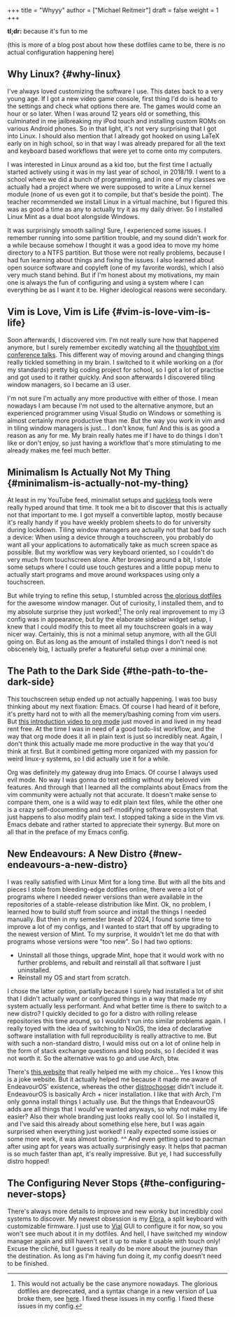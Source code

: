 +++
title = "Whyyy"
author = ["Michael Reitmeir"]
draft = false
weight = 1
+++

**tl;dr:** because it's fun to me

(this is more of a blog post about how these dotfiles came to be, there is no actual configuration happening here)


## Why Linux? {#why-linux}

I've always loved customizing the software I use. This dates back to a very young age. If I got a new video game console, first thing I'd do is head to the settings and check what options there are. The games would come an hour or so later. When I was around 12 years old or something, this culminated in me jailbreaking my iPod touch and installing custom ROMs on various Android phones. So in that light, it's not very surprising that I got into Linux. I should also mention that I already got hooked on using LaTeX early on in high school, so in that way I was already prepared for all the text and keyboard based workflows that were yet to come onto my computers.

I was interested in Linux around as a kid too, but the first time I actually started actively using it was in my last year of school, in 2018/19. I went to a school where we did a bunch of programming, and in one of my classes we actually had a project where we were supposed to write a Linux kernel module (none of us even got it to compile, but that's beside the point). The teacher recommended we install Linux in a virtual machine, but I figured this was as good a time as any to actually try it as my daily driver. So I installed Linux Mint as a dual boot alongside Windows.

It was surprisingly smooth sailing! Sure, I experienced some issues. I remember running into some partition trouble, and my sound didn't work for a while because somehow I thought it was a good idea to move my home directory to a NTFS partition. But those were not really problems, because I had fun learning about things and fixing the issues. I also learned about open source software and copyleft (one of my favorite words), which I also very much stand behind. But if I'm honest about my motivations, my main one is always the fun of configuring and using a system where I can everything be as I want it to be. Higher ideological reasons were secondary.


## Vim is Love, Vim is Life {#vim-is-love-vim-is-life}

Soon afterwards, I discovered vim. I'm not really sure how that happened anymore, but I surely remember excitedly watching all the [thoughtbot vim conference talks](https://www.youtube.com/playlist?list=PLLFyoSxIy_FO-2QnrGEeq2VoarrQDMP9h). This different way of moving around and changing things really tickled something in my brain. I switched to it while working on a (for my standards) pretty big coding project for school, so I got a lot of practise and got used to it rather quickly. And soon afterwards I discovered tiling window managers, so I became an i3 user.

I'm not sure I'm actually any more productive with either of those. I mean nowadays I am because I'm not used to the alternative anymore, but an experienced programmer using Visual Studio on Windows or something is almost certainly more productive than me. But the way you work in vim and in tiling window managers is just... I don't know, fun! And this is as good a reason as any for me. My brain really hates me if I have to do things I don't like or don't enjoy, so just having a workflow that's more stimulating to me already makes me feel much better.


## Minimalism Is Actually Not My Thing {#minimalism-is-actually-not-my-thing}

At least in my YouTube feed, minimalist setups and [suckless](https://suckless.org/) tools were really hyped around that time. It took me a bit to discover that this is actually not that important to me. I got myself a convertible laptop, mostly because it's really handy if you have weekly problem sheets to do for university during lockdown. Tiling window managers are actually not that bad for such a device: When using a device through a touchscreen, you probably do want all your applications to automatically take as much screen space as possible. But my workflow was very keyboard oriented, so I couldn't do very much from touchscreen alone. After browsing around a bit, I stole some setups where I could use touch gestures and a little popup menu to actually start programs and move around workspaces using only a touchscreen.

But while trying to refine this setup, I stumbled across [the glorious dotfiles](https://github.com/eromatiya/the-glorious-dotfiles) for the awesome window manager. Out of curiosity, I installed them, and to my absolute surprise they just worked![^fn:1] The only real improvement to my i3 config was in appearance, but by the elaborate sidebar widget setup, I knew that I could modify this to meet all my touchscreen goals in a way nicer way. Certainly, this is not a minimal setup anymore, with all the GUI going on. But as long as the amount of installed things I don't need is not obscenely big, I actually prefer a featureful setup over a minimal one.


## The Path to the Dark Side {#the-path-to-the-dark-side}

This touchscreen setup ended up not actually happening. I was too busy thinking about my next fixation: Emacs. Of course I had heard of it before, it's pretty hard not to with all the memery/bashing coming from vim users. But [this introduction video to org mode](https://www.youtube.com/watch?v=SzA2YODtgK4&pp=ygUTdGhvdWdodGJvdCBvcmcgbW9kZQ%3D%3D) just  moved in and lived in my head rent free. At the time I was in need of a good todo-list workflow, and the way that org mode does it all in plain text is just so incredibly neat. Again, I don't think this actually made me more productive in the way that you'd think at first. But it combined getting more organized with my passion for weird linux-y systems, so I did actually use it for a while.

Org was definitely my gateway drug into Emacs. Of course I always used evil mode. No way I was gonna do text editing without my beloved vim features. And through that I learned all the complaints about Emacs from the vim community were actually not that accurate. It doesn't make sense to compare them, one is a wild way to edit plain text files, while the other one is a crazy self-documenting and self-modifying software ecosystem that just happens to also modify plain text. I stopped taking a side in the Vim vs. Emacs debate and rather started to appreciate their synergy. But more on all that in the preface of my Emacs config.


## New Endeavours: A New Distro {#new-endeavours-a-new-distro}

I was really satisfied with Linux Mint for a long time. But with all the bits and pieces I stole from bleeding-edge dotfiles online, there were a lot of programs where I needed newer versions than were available in the repositories of a stable-release distribution like Mint. Ok, no problem, I learned how to build stuff from source and install the things I needed manually. But then in my semester break of 2024, I found some time to improve a lot of my configs, and I wanted to start that off by upgrading to the newest version of Mint. To my surprise, it wouldn't let me do that with programs whose versions were "too new". So I had two options:

-   Uninstall all those things, upgrade Mint, hope that it would work with no further problems, and rebuilt and reinstall all that software I just uninstalled.
-   Reinstall my OS and start from scratch.

I chose the latter option, partially because I surely had installed a lot of shit that I didn't actually want or configured things in a way that made my system actually less performant. And what better time is there to switch to a new distro? I quickly decided to go for a distro with rolling release repositories this time around, so I wouldn't run into similar problems again. I really toyed with the idea of switching to NixOS, the idea of declarative software installation with full reproducibility is really attractive to me. But with such a non-standard distro, I would miss out on a lot of online help in the form of stack exchange questions and blog posts, so I decided it was not worth it. So the alternative was to go and use Arch, btw.

There's [this website](https://distrochooser.snehit.dev/) that really helped me with my choice... Yes I know this is a joke website. But it actually helped me because it made me aware of EndeavourOS' existence, whereas the other [distrochooser](https://distrochooser.de/) didn't include it. EndeavourOS is basically Arch + nicer installation. I like that with Arch, I'm only gonna install things I actually use. But the things that EndeavourOS adds are all things that I would've wanted anyways, so why not make my life easier? Also their whole branding just looks really cool lol. So I installed it, and I've said this already about something else here, but I was again surprised when everything just worked! I really expected some issues or some more work, it was almost boring. ^^ And even getting used to pacman after using apt for years was actually surprisingly easy. It helps that pacman is so much faster than apt, it's really impressive. But ye, I had successfully distro hopped!


## The Configuring Never Stops {#the-configuring-never-stops}

There's always more details to improve and new wonky but incredibly cool systems to discover. My newest obsession is my [Elora](https://splitkb.com/products/elora), a split keyboard with customizable firmware. I just use to [Vial](https://get.vial.today/) GUI to configure it for now, so you won't see much about it in my dotfiles. And hell, I have switched my window manager again and still haven't set it up to make it usable with touch only! Excuse the cliché, but I guess it really do be more about the journey than the destination. As long as I'm having fun doing it, my config doesn't need to be finished.

[^fn:1]: This would not actually be the case anymore nowadays. The glorious dotfiles are deprecated, and a syntax change in a new version of Lua broke them, see [here](https://github.com/awesomeWM/awesome/issues/3563#issuecomment-1036000769). I fixed these issues in my config. I fixed these issues in my config.
